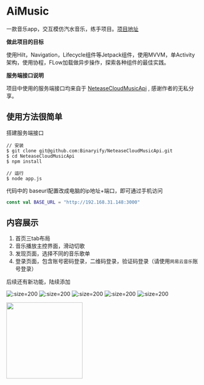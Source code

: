 # AiMusic

一款音乐app，交互模仿汽水音乐，练手项目。[项目地址](https://github.com/aidaole/AiMusic)

**做此项目的目标**

使用Hilt，Navigation，Lifecycle组件等Jetpack组件，使用MVVM，单Activity架构，使用协程，FLow加载做异步操作，探索各种组件的最佳实践。

**服务端接口说明**

项目中使用的服务端接口均来自于 [NeteaseCloudMusicApi](https://docs.neteasecloudmusicapi.binaryify.com/#/) , 感谢作者的无私分享。

## 使用方法很简单

搭建服务端接口

```shell
// 安装
$ git clone git@github.com:Binaryify/NeteaseCloudMusicApi.git
$ cd NeteaseCloudMusicApi
$ npm install

// 运行
$ node app.js
```

代码中的 baseurl配置改成电脑的ip地址+端口，即可通过手机访问

```kotlin
const val BASE_URL = "http://192.168.31.148:3000"
```

## 内容展示

1. 首页三tab布局
2. 音乐播放主控界面，滑动切歌
3. 发现页面，选择不同的音乐歌单
4. 登录页面，包含账号密码登录，二维码登录，验证码登录（请使用`网易云音乐`账号登录）

后续还有新功能，陆续添加

![](./images/aimusic/Snipaste_2024-01-06_20-23-16.png ':size=200')
![](./images/aimusic/Snipaste_2024-01-06_20-24-02.png ':size=200')
![](./images/aimusic/Snipaste_2024-01-06_20-24-37.png ':size=200')
![](./images/aimusic/Snipaste_2024-01-06_21-32-52.png ':size=200')
![](./images/aimusic/Snipaste_2024-01-06_21-33-12.png ':size=200')

<img src="./images/aimusic/Snipaste_2024-01-06_20-23-16.png" width="200" />


